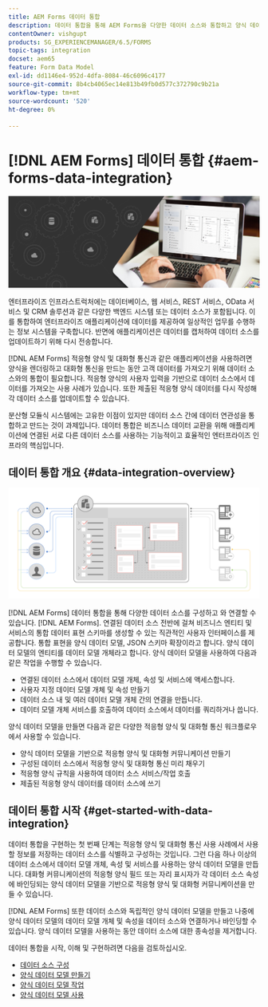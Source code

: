 ```yaml
---
title: AEM Forms 데이터 통합
description: 데이터 통합을 통해 AEM Forms을 다양한 데이터 소스와 통합하고 양식 데이터 모델을 만들어 적응형 양식 및 대화형 커뮤니케이션을 만들고 작업할 수 있습니다.
contentOwner: vishgupt
products: SG_EXPERIENCEMANAGER/6.5/FORMS
topic-tags: integration
docset: aem65
feature: Form Data Model
exl-id: dd1146e4-952d-4dfa-8084-46c6096c4177
source-git-commit: 8b4cb4065ec14e813b49fb0d577c372790c9b21a
workflow-type: tm+mt
source-wordcount: '520'
ht-degree: 0%

---
```


# [!DNL AEM Forms] 데이터 통합 {#aem-forms-data-integration}

![영웅 이미지](do-not-localize/data-integration.png)

엔터프라이즈 인프라스트럭처에는 데이터베이스, 웹 서비스, REST 서비스, OData 서비스 및 CRM 솔루션과 같은 다양한 백엔드 시스템 또는 데이터 소스가 포함됩니다. 이를 통합하여 엔터프라이즈 애플리케이션에 데이터를 제공하여 일상적인 업무를 수행하는 정보 시스템을 구축합니다. 반면에 애플리케이션은 데이터를 캡처하여 데이터 소스를 업데이트하기 위해 다시 전송합니다.

[!DNL AEM Forms] 적응형 양식 및 대화형 통신과 같은 애플리케이션을 사용하려면 양식을 렌더링하고 대화형 통신을 만드는 동안 고객 데이터를 가져오기 위해 데이터 소스와의 통합이 필요합니다. 적응형 양식의 사용자 입력을 기반으로 데이터 소스에서 데이터를 가져오는 사용 사례가 있습니다. 또한 제출된 적응형 양식 데이터를 다시 작성해 각 데이터 소스를 업데이트할 수 있습니다.

분산형 모듈식 시스템에는 고유한 이점이 있지만 데이터 소스 간에 데이터 연관성을 통합하고 만드는 것이 과제입니다. 데이터 통합은 비즈니스 데이터 교환을 위해 애플리케이션에 연결된 서로 다른 데이터 소스를 사용하는 기능적이고 효율적인 엔터프라이즈 인프라의 핵심입니다.

## 데이터 통합 개요 {#data-integration-overview}

![aem-forms-data-integration](assets/aem-forms-data-integeration.png)

[!DNL AEM Forms] 데이터 통합을 통해 다양한 데이터 소스를 구성하고 와 연결할 수 있습니다. [!DNL AEM Forms]. 연결된 데이터 소스 전반에 걸쳐 비즈니스 엔티티 및 서비스의 통합 데이터 표현 스키마를 생성할 수 있는 직관적인 사용자 인터페이스를 제공합니다. 통합 표현을 양식 데이터 모델, JSON 스키마 확장이라고 합니다. 양식 데이터 모델의 엔티티를 데이터 모델 개체라고 합니다. 양식 데이터 모델을 사용하여 다음과 같은 작업을 수행할 수 있습니다.

* 연결된 데이터 소스에서 데이터 모델 개체, 속성 및 서비스에 액세스합니다.
* 사용자 지정 데이터 모델 개체 및 속성 만들기
* 데이터 소스 내 및 여러 데이터 모델 개체 간의 연결을 만듭니다.
* 데이터 모델 개체 서비스를 호출하여 데이터 소스에서 데이터를 쿼리하거나 씁니다.

양식 데이터 모델을 만들면 다음과 같은 다양한 적응형 양식 및 대화형 통신 워크플로우에서 사용할 수 있습니다.

* 양식 데이터 모델을 기반으로 적응형 양식 및 대화형 커뮤니케이션 만들기
* 구성된 데이터 소스에서 적응형 양식 및 대화형 통신 미리 채우기
* 적응형 양식 규칙을 사용하여 데이터 소스 서비스/작업 호출
* 제출된 적응형 양식 데이터를 데이터 소스에 쓰기

## 데이터 통합 시작 {#get-started-with-data-integration}

데이터 통합을 구현하는 첫 번째 단계는 적응형 양식 및 대화형 통신 사용 사례에서 사용할 정보를 저장하는 데이터 소스를 식별하고 구성하는 것입니다. 그런 다음 하나 이상의 데이터 소스에서 데이터 모델 개체, 속성 및 서비스를 사용하는 양식 데이터 모델을 만듭니다. 대화형 커뮤니케이션의 적응형 양식 필드 또는 자리 표시자가 각 데이터 소스 속성에 바인딩되는 양식 데이터 모델을 기반으로 적응형 양식 및 대화형 커뮤니케이션을 만들 수 있습니다.

[!DNL AEM Forms] 또한 데이터 소스와 독립적인 양식 데이터 모델을 만들고 나중에 양식 데이터 모델의 데이터 모델 개체 및 속성을 데이터 소스와 연결하거나 바인딩할 수 있습니다. 양식 데이터 모델을 사용하는 동안 데이터 소스에 대한 종속성을 제거합니다.

데이터 통합을 시작, 이해 및 구현하려면 다음을 검토하십시오.

* [데이터 소스 구성](../../forms/using/configure-data-sources.md)
* [양식 데이터 모델 만들기](../../forms/using/create-form-data-models.md)
* [양식 데이터 모델 작업](../../forms/using/work-with-form-data-model.md)
* [양식 데이터 모델 사용](../../forms/using/using-form-data-model.md)
